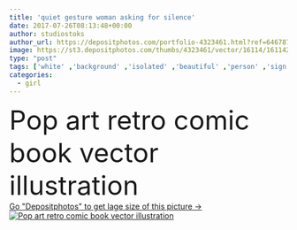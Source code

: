 ```yaml
---
title: 'quiet gesture woman asking for silence'
date: 2017-07-26T08:13:48+00:00
author: studiostoks
author_url: https://depositphotos.com/portfolio-4323461.html?ref=64678756
image: https://st3.depositphotos.com/thumbs/4323461/vector/16114/161142002/api_thumb_450.jpg?forcejpeg=true
type: "post"
tags: ['white' ,'background' ,'isolated' ,'beautiful' ,'person' ,'sign' ,'one' ,'girl' ,'female' ,'young' ,'people' ,'women' ,'beauty' ,'portrait' ,'caucasian' ,'mouth' ,'face' ,'cut' ,'style' ,'hand' ,'fashion' ,'calm' ,'quiet' ,'expression' ,'pretty' ,'hold' ,'woman' ,'finger' ,'arm' ,'secret' ,'noise' ,'attractive' ,'silence' ,'forefinger' ,'gesture' ,'Gesturing' ,'showing' ,'lip' ,'keep' ,'Mute' ,'ask' ,'secrecy' ,'gossip' ,'quit' ,'silent' ,'rumor' ,'shh' ,'hush' ,'hearsay' ]
categories: 
  - girl
---
```

<div aling="center">
            <font size="60"> Pop art retro comic book vector illustration</font>   
</div>
<div>
    <a href='https://st3.depositphotos.com/thumbs/4323461/vector/16114/161142002/api_thumb_450.jpg?forcejpeg=true?ref=64678756' target=_blank > Go "Depositphotos" to get lage size of this picture ->
        <img href='https://st3.depositphotos.com/thumbs/4323461/vector/16114/161142002/api_thumb_450.jpg?forcejpeg=true?ref=64678756' src='https://st3.depositphotos.com/4323461/16114/v/950/depositphotos_161142002-stock-illustration-quiet-gesture-woman-asking-for.jpg?forcejpeg=true' alt='Pop art retro comic book vector illustration' >
    </a>
</div>
